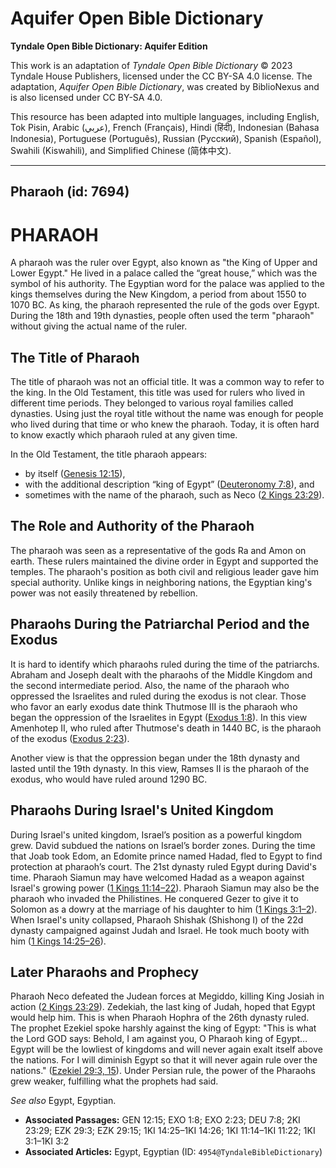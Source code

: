 # Aquifer Open Bible Dictionary

**Tyndale Open Bible Dictionary: Aquifer Edition**

This work is an adaptation of *Tyndale Open Bible Dictionary* © 2023 Tyndale House Publishers, licensed under the CC BY\-SA 4\.0 license. The adaptation, *Aquifer Open Bible Dictionary*, was created by BiblioNexus and is also licensed under CC BY\-SA 4\.0\.

This resource has been adapted into multiple languages, including English, Tok Pisin, Arabic (عربي), French (Français), Hindi (हिंदी), Indonesian (Bahasa Indonesia), Portuguese (Português), Russian (Русский), Spanish (Español), Swahili (Kiswahili), and Simplified Chinese (简体中文).



--------------------------------

## Pharaoh (id: 7694)

PHARAOH
=======

A pharaoh was the ruler over Egypt, also known as "the King of Upper and Lower Egypt." He lived in a palace called the “great house,” which was the symbol of his authority. The Egyptian word for the palace was applied to the kings themselves during the New Kingdom, a period from about 1550 to 1070 BC. As king, the pharaoh represented the rule of the gods over Egypt. During the 18th and 19th dynasties, people often used the term "pharaoh" without giving the actual name of the ruler.

The Title of Pharaoh
--------------------

The title of pharaoh was not an official title. It was a common way to refer to the king. In the Old Testament, this title was used for rulers who lived in different time periods. They belonged to various royal families called dynasties. Using just the royal title without the name was enough for people who lived during that time or who knew the pharaoh. Today, it is often hard to know exactly which pharaoh ruled at any given time.

In the Old Testament, the title pharaoh appears:

* by itself ([Genesis 12:15](https://ref.ly/Gen12:15)),
* with the additional description “king of Egypt” ([Deuteronomy 7:8](https://ref.ly/Deut7:8)), and
* sometimes with the name of the pharaoh, such as Neco ([2 Kings 23:29](https://ref.ly/2Kgs23:29)).

The Role and Authority of the Pharaoh
-------------------------------------

The pharaoh was seen as a representative of the gods Ra and Amon on earth. These rulers maintained the divine order in Egypt and supported the temples. The pharaoh's position as both civil and religious leader gave him special authority. Unlike kings in neighboring nations, the Egyptian king's power was not easily threatened by rebellion.

Pharaohs During the Patriarchal Period and the Exodus
-----------------------------------------------------

It is hard to identify which pharaohs ruled during the time of the patriarchs. Abraham and Joseph dealt with the pharaohs of the Middle Kingdom and the second intermediate period. Also, the name of the pharaoh who oppressed the Israelites and ruled during the exodus is not clear. Those who favor an early exodus date think Thutmose III is the pharaoh who began the oppression of the Israelites in Egypt ([Exodus 1:8](https://ref.ly/Exod1:8)). In this view Amenhotep II, who ruled after Thutmose's death in 1440 BC, is the pharaoh of the exodus ([Exodus 2:23](https://ref.ly/Exod2:23)). 

Another view is that the oppression began under the 18th dynasty and lasted until the 19th dynasty. In this view, Ramses II is the pharaoh of the exodus, who would have ruled around 1290 BC.

Pharaohs During Israel's United Kingdom
---------------------------------------

During Israel's united kingdom, Israel’s position as a powerful kingdom grew. David subdued the nations on Israel’s border zones. During the time that Joab took Edom, an Edomite prince named Hadad, fled to Egypt to find protection at pharaoh’s court. The 21st dynasty ruled Egypt during David's time. Pharaoh Siamun may have welcomed Hadad as a weapon against Israel's growing power ([1 Kings 11:14–22](https://ref.ly/1Kgs11:14-1Kgs11:22)). Pharaoh Siamun may also be the pharaoh who invaded the Philistines. He conquered Gezer to give it to Solomon as a dowry at the marriage of his daughter to him ([1 Kings 3:1–2](https://ref.ly/1Kgs3:1-1Kgs3:2)). When Israel's unity collapsed, Pharaoh Shishak (Shishong I) of the 22d dynasty campaigned against Judah and Israel. He took much booty with him ([1 Kings 14:25–26](https://ref.ly/1Kgs14:25-1Kgs14:26)).

Later Pharaohs and Prophecy
---------------------------

Pharaoh Neco defeated the Judean forces at Megiddo, killing King Josiah in action ([2 Kings 23:29](https://ref.ly/2Kgs23:29)). Zedekiah, the last king of Judah, hoped that Egypt would help him. This is when Pharaoh Hophra of the 26th dynasty ruled. The prophet Ezekiel spoke harshly against the king of Egypt: "This is what the Lord GOD says: Behold, I am against you, O Pharaoh king of Egypt… Egypt will be the lowliest of kingdoms and will never again exalt itself above the nations. For I will diminish Egypt so that it will never again rule over the nations." ([Ezekiel 29:3, 15](https://ref.ly/Ezek29:3,Ezek29:15)). Under Persian rule, the power of the Pharaohs grew weaker, fulfilling what the prophets had said.

*See also* Egypt, Egyptian.

* **Associated Passages:** GEN 12:15; EXO 1:8; EXO 2:23; DEU 7:8; 2KI 23:29; EZK 29:3; EZK 29:15; 1KI 14:25–1KI 14:26; 1KI 11:14–1KI 11:22; 1KI 3:1–1KI 3:2
* **Associated Articles:** Egypt, Egyptian (ID: `4954@TyndaleBibleDictionary`)

